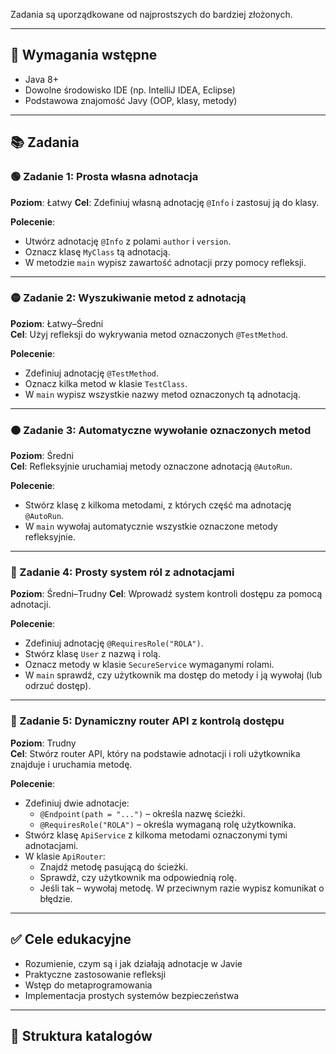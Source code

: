 

Zadania są uporządkowane od najprostszych do bardziej złożonych. 

---

## 🔧 Wymagania wstępne
- Java 8+
- Dowolne środowisko IDE (np. IntelliJ IDEA, Eclipse)
- Podstawowa znajomość Javy (OOP, klasy, metody)

---

## 📚 Zadania

### 🟢 Zadanie 1: Prosta własna adnotacja
**Poziom**: Łatwy
**Cel**: Zdefiniuj własną adnotację `@Info` i zastosuj ją do klasy.

**Polecenie**:
- Utwórz adnotację `@Info` z polami `author` i `version`.
- Oznacz klasę `MyClass` tą adnotacją.
- W metodzie `main` wypisz zawartość adnotacji przy pomocy refleksji.

---

### 🟡 Zadanie 2: Wyszukiwanie metod z adnotacją
**Poziom**: Łatwy–Średni   
**Cel**: Użyj refleksji do wykrywania metod oznaczonych `@TestMethod`.

**Polecenie**:
- Zdefiniuj adnotację `@TestMethod`.
- Oznacz kilka metod w klasie `TestClass`.
- W `main` wypisz wszystkie nazwy metod oznaczonych tą adnotacją.

---

### 🟠 Zadanie 3: Automatyczne wywołanie oznaczonych metod
**Poziom**: Średni   
**Cel**: Refleksyjnie uruchamiaj metody oznaczone adnotacją `@AutoRun`.

**Polecenie**:
- Stwórz klasę z kilkoma metodami, z których część ma adnotację `@AutoRun`.
- W `main` wywołaj automatycznie wszystkie oznaczone metody refleksyjnie.

---

### 🔵 Zadanie 4: Prosty system ról z adnotacjami
**Poziom**: Średni–Trudny
**Cel**: Wprowadź system kontroli dostępu za pomocą adnotacji.

**Polecenie**:
- Zdefiniuj adnotację `@RequiresRole("ROLA")`.
- Stwórz klasę `User` z nazwą i rolą.
- Oznacz metody w klasie `SecureService` wymaganymi rolami.
- W `main` sprawdź, czy użytkownik ma dostęp do metody i ją wywołaj (lub odrzuć dostęp).

---

### 🔴 Zadanie 5: Dynamiczny router API z kontrolą dostępu
**Poziom**: Trudny   
**Cel**: Stwórz router API, który na podstawie adnotacji i roli użytkownika znajduje i uruchamia metodę.

**Polecenie**:
- Zdefiniuj dwie adnotacje:
    - `@Endpoint(path = "...")` – określa nazwę ścieżki.
    - `@RequiresRole("ROLA")` – określa wymaganą rolę użytkownika.
- Stwórz klasę `ApiService` z kilkoma metodami oznaczonymi tymi adnotacjami.
- W klasie `ApiRouter`:
    - Znajdź metodę pasującą do ścieżki.
    - Sprawdź, czy użytkownik ma odpowiednią rolę.
    - Jeśli tak – wywołaj metodę. W przeciwnym razie wypisz komunikat o błędzie.

---

## ✅ Cele edukacyjne
- Rozumienie, czym są i jak działają adnotacje w Javie
- Praktyczne zastosowanie refleksji
- Wstęp do metaprogramowania
- Implementacja prostych systemów bezpieczeństwa

---

## 📁 Struktura katalogów
